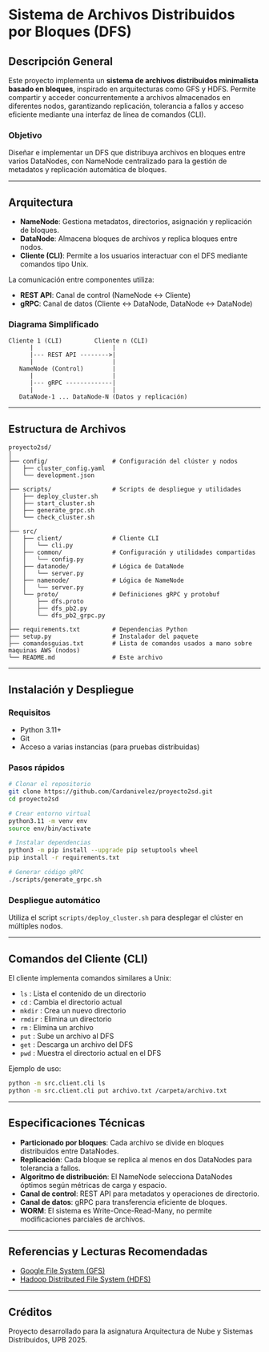 # Sistema de Archivos Distribuidos por Bloques (DFS)

## Descripción General
Este proyecto implementa un **sistema de archivos distribuidos minimalista basado en bloques**, inspirado en arquitecturas como GFS y HDFS. Permite compartir y acceder concurrentemente a archivos almacenados en diferentes nodos, garantizando replicación, tolerancia a fallos y acceso eficiente mediante una interfaz de línea de comandos (CLI).

### Objetivo
Diseñar e implementar un DFS que distribuya archivos en bloques entre varios DataNodes, con NameNode centralizado para la gestión de metadatos y replicación automática de bloques.

---

## Arquitectura

- **NameNode**: Gestiona metadatos, directorios, asignación y replicación de bloques.
- **DataNode**: Almacena bloques de archivos y replica bloques entre nodos.
- **Cliente (CLI)**: Permite a los usuarios interactuar con el DFS mediante comandos tipo Unix.

La comunicación entre componentes utiliza:
- **REST API**: Canal de control (NameNode <-> Cliente)
- **gRPC**: Canal de datos (Cliente <-> DataNode, DataNode <-> DataNode)

### Diagrama Simplificado
```
Cliente 1 (CLI)         Cliente n (CLI)
      |                      |
      |--- REST API -------->|
      |                      |
   NameNode (Control)        |
      |                      |
      |--- gRPC -------------|
      |                      |
   DataNode-1 ... DataNode-N (Datos y replicación)
```

---

## Estructura de Archivos

```
proyecto2sd/
│
├── config/                  # Configuración del clúster y nodos
│   ├── cluster_config.yaml
│   └── development.json
│
├── scripts/                 # Scripts de despliegue y utilidades
│   ├── deploy_cluster.sh
│   ├── start_cluster.sh
│   ├── generate_grpc.sh
│   └── check_cluster.sh
│
├── src/
│   ├── client/              # Cliente CLI
│   │   └── cli.py
│   ├── common/              # Configuración y utilidades compartidas
│   │   └── config.py
│   ├── datanode/            # Lógica de DataNode
│   │   └── server.py
│   ├── namenode/            # Lógica de NameNode
│   │   └── server.py
│   └── proto/               # Definiciones gRPC y protobuf
│       ├── dfs.proto
│       ├── dfs_pb2.py
│       └── dfs_pb2_grpc.py
│
├── requirements.txt         # Dependencias Python
├── setup.py                 # Instalador del paquete
├── comandosguias.txt        # Lista de comandos usados a mano sobre maquinas AWS (nodos)
└── README.md                # Este archivo
```

---

## Instalación y Despliegue

### Requisitos
- Python 3.11+
- Git
- Acceso a varias instancias (para pruebas distribuidas)

### Pasos rápidos
```bash
# Clonar el repositorio
git clone https://github.com/Cardanivelez/proyecto2sd.git
cd proyecto2sd

# Crear entorno virtual
python3.11 -m venv env
source env/bin/activate

# Instalar dependencias
python3 -m pip install --upgrade pip setuptools wheel
pip install -r requirements.txt

# Generar código gRPC
./scripts/generate_grpc.sh
```

### Despliegue automático
Utiliza el script `scripts/deploy_cluster.sh` para desplegar el clúster en múltiples nodos.

---

## Comandos del Cliente (CLI)
El cliente implementa comandos similares a Unix:
- `ls`      : Lista el contenido de un directorio
- `cd`      : Cambia el directorio actual
- `mkdir`   : Crea un nuevo directorio
- `rmdir`   : Elimina un directorio
- `rm`      : Elimina un archivo
- `put`     : Sube un archivo al DFS
- `get`     : Descarga un archivo del DFS
- `pwd`     : Muestra el directorio actual en el DFS

Ejemplo de uso:
```bash
python -m src.client.cli ls
python -m src.client.cli put archivo.txt /carpeta/archivo.txt
```

---

## Especificaciones Técnicas
- **Particionado por bloques**: Cada archivo se divide en bloques distribuidos entre DataNodes.
- **Replicación**: Cada bloque se replica al menos en dos DataNodes para tolerancia a fallos.
- **Algoritmo de distribución**: El NameNode selecciona DataNodes óptimos según métricas de carga y espacio.
- **Canal de control**: REST API para metadatos y operaciones de directorio.
- **Canal de datos**: gRPC para transferencia eficiente de bloques.
- **WORM**: El sistema es Write-Once-Read-Many, no permite modificaciones parciales de archivos.

---

## Referencias y Lecturas Recomendadas
- [Google File System (GFS)](https://g.co/kgs/XzwmU76)
- [Hadoop Distributed File System (HDFS)](https://es.wikipedia.org/wiki/Hadoop_Distributed_File_System)

---

## Créditos
Proyecto desarrollado para la asignatura Arquitectura de Nube y Sistemas Distribuidos, UPB 2025.
